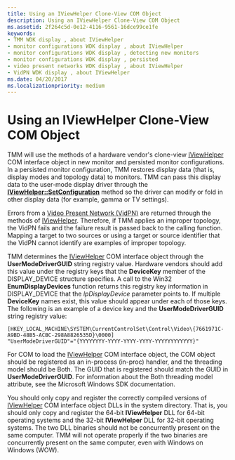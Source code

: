 ```yaml
---
title: Using an IViewHelper Clone-View COM Object
description: Using an IViewHelper Clone-View COM Object
ms.assetid: 2f264c5d-0e12-4116-9561-16dce99ce1fe
keywords:
- TMM WDK display , about IViewHelper
- monitor configurations WDK display , about IViewHelper
- monitor configurations WDK display , detecting new monitors
- monitor configurations WDK display , persisted
- video present networks WDK display , about IViewHelper
- VidPN WDK display , about IViewHelper
ms.date: 04/20/2017
ms.localizationpriority: medium
---
```


# Using an IViewHelper Clone-View COM Object


TMM will use the methods of a hardware vendor's clone-view [IViewHelper](https://msdn.microsoft.com/library/windows/hardware/ff568164) COM interface object in new monitor and persisted monitor configurations. In a persisted monitor configuration, TMM restores display data (that is, display modes and topology data) to monitors. TMM can pass this display data to the user-mode display driver through the [**IViewHelper::SetConfiguration**](https://msdn.microsoft.com/library/windows/hardware/ff568176) method so the driver can modify or fold in other display data (for example, gamma or TV settings).

Errors from a [Video Present Network (VidPN)](multiple-monitors-and-video-present-networks.md) are returned through the methods of [IViewHelper](https://msdn.microsoft.com/library/windows/hardware/ff568164). Therefore, if TMM applies an improper topology, the VidPN fails and the failure result is passed back to the calling function. Mapping a target to two sources or using a target or source identifier that the VidPN cannot identify are examples of improper topology.

TMM determines the [IViewHelper](https://msdn.microsoft.com/library/windows/hardware/ff568164) COM interface object through the **UserModeDriverGUID** string registry value. Hardware vendors should add this value under the registry keys that the **DeviceKey** member of the DISPLAY\_DEVICE structure specifies. A call to the Win32 **EnumDisplayDevices** function returns this registry key information in DISPLAY\_DEVICE that the *lpDisplayDevice* parameter points to. If multiple **DeviceKey** names exist, this value should appear under each of those keys. The following is an example of a device key and the **UserModeDriverGUID** string registry value:

```registry
[HKEY_LOCAL_MACHINE\SYSTEM\CurrentControlSet\Control\Video\{7661971C-A9BD-48B5-ACBC-298A8826535D}\0000]
"UserModeDriverGUID"="{YYYYYYYY-YYYY-YYYY-YYYY-YYYYYYYYYYYY}"
```

For COM to load the [IViewHelper](https://msdn.microsoft.com/library/windows/hardware/ff568164) COM interface object, the COM object should be registered as an in-process (in-proc) handler, and the threading model should be Both. The GUID that is registered should match the GUID in **UserModeDriverGUID**. For information about the Both threading model attribute, see the Microsoft Windows SDK documentation.

You should only copy and register the correctly compiled versions of [IViewHelper](https://msdn.microsoft.com/library/windows/hardware/ff568164) COM interface object DLLs in the system directory. That is, you should only copy and register the 64-bit **IViewHelper** DLL for 64-bit operating systems and the 32-bit **IViewHelper** DLL for 32-bit operating systems. The two DLL binaries should not be concurrently present on the same computer. TMM will not operate properly if the two binaries are concurrently present on the same computer, even with Windows on Windows (WOW).

 

 





